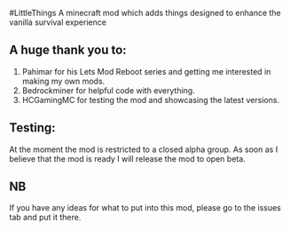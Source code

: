 #LittleThings
A minecraft mod which adds things designed to enhance the vanilla survival experience

## A huge thank you to:
1. Pahimar for his Lets Mod Reboot series and getting me interested in making my own mods. 
2. Bedrockminer for helpful code with everything.
3. HCGamingMC for testing the mod and showcasing the latest versions.

## Testing:
At the moment the mod is restricted to a closed alpha group. As soon as I believe that the mod is ready I will release the mod to open beta.

## NB
If you have any ideas for what to put into this mod, please go to the issues tab and put it there.
